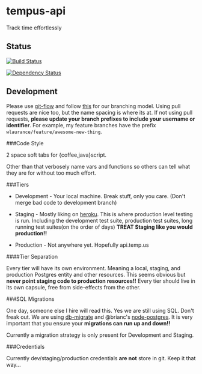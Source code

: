 tempus-api
======

Track time effortlessly

Status
------
[![Build Status](https://travis-ci.org/t3mpus/tempus-api.png)](https://travis-ci.org/t3mpus/tempus-api)

[![Dependency Status](https://david-dm.org/t3mpus/tempus-api.png)](https://david-dm.org/t3mpus/tempus-api)

Development
-----------

Please use [git-flow](https://github.com/nvie/gitflow) and follow
[this](http://nvie.com/posts/a-successful-git-branching-model/) for our
branching model. Using pull requests are nice too, but the name spacing
is where its at. If not using pull requests, **please update your branch
prefixes to include your username or identifier**. For example, my
feature branches have the prefix `wlaurance/feature/awesome-new-thing`.

###Code Style

2 space soft tabs for {coffee,java}script.

Other than that verbosely name vars and functions so others can tell
what they are for without too much effort.

###Tiers

* Development - Your local machine. Break stuff, only you care. (Don't
  merge bad code to development branch)

* Staging - Mostly liking on [heroku](http://staging.api.t3mp.us). This
  is where production level testing is run. Including the development
  test suite, production test suites, long running test suites(on the
  order of days) **TREAT Staging like you would production!!**

* Production - Not anywhere yet. Hopefully api.temp.us

####Tier Separation

Every tier will have its own environment. Meaning a local, staging, and
production Postgres entity and other resources. This seems obvious but
**never point staging code to production resources!!** Every tier should
live in its own capsule, free from side-effects from the other.

###SQL Migrations

One day, someone else I hire will read this. Yes we are still using SQL.
Don't freak out. We are using [db-migrate](https://github.com/kunklejr/node-db-migrate) and
@brianc's [node-postgres](https://github.com/brianc/node-postgres). It
is very important that you ensure your **migrations can run up and down!!**

Currently a migration strategy is only present for Development and
Staging.

###Credentials

Currently dev/staging/production credentials **are not** store in git. Keep it that way...
